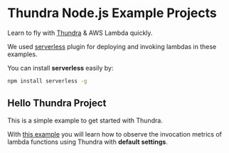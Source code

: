 # Thundra Node.js Example Projects
Learn to fly with [Thundra](https://www.thundra.io/) & AWS Lambda quickly.

We used [serverless](https://serverless.com/) plugin for deploying and invoking lambdas in these examples.

You can install **serverless** easily by:
```bash
npm install serverless -g
```

## Hello Thundra Project
This is a simple example to get started with Thundra.

With [this example](./hello-thundra) you will learn how to observe the invocation metrics of lambda functions using Thundra with **default settings**.
